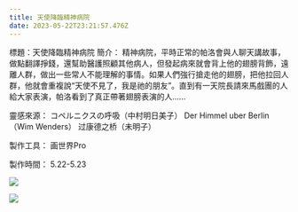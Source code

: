 ```yaml
---
title: 天使降臨精神病院
date: 2023-05-22T23:21:57.476Z
---
```

標題：天使降臨精神病院
簡介：
精神病院，平時正常的帕洛會與人聊天講故事，做點翻譯掙錢，還幫助醫護照顧其他病人，但發起病來就會背上他的翅膀背飾，遠離人群，做出一些常人不能理解的事情。如果人們強行搶走他的翅膀，把他拉回人群，他就會重複說“天使不見了，我是祂的朋友”。直到有一天院長請來馬戲團的人給大家表演，帕洛看到了真正帶著翅膀表演的人......

靈感來源：
コペルニクスの呼吸（中村明日美子）
Der Himmel uber Berlin（Wim Wenders）
过康德之桥（未明子）

製作工具：
画世界Pro

製作時間：
5.22-5.23

![](https://pic.imgdb.cn/item/664fcfa3d9c307b7e9e77ebe.png)

![](https://pic.imgdb.cn/item/664fcfa2d9c307b7e9e77e44.png)